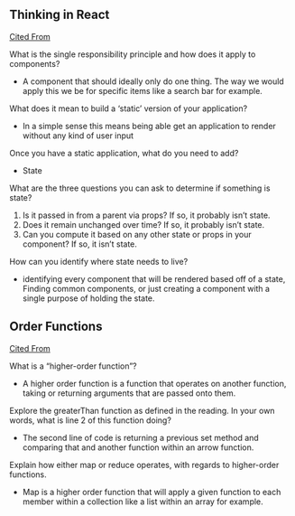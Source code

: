 ## Thinking in React
[Cited From](https://reactjs.org/docs/thinking-in-react.html)

What is the single responsibility principle and how does it apply to components?
- A component that should ideally only do one thing. The way we would apply this we be for specific items like a search bar for example.

What does it mean to build a ‘static’ version of your application?
- In a simple sense this means being able get an application to render without any kind of user input

Once you have a static application, what do you need to add?
- State

What are the three questions you can ask to determine if something is state?
1. Is it passed in from a parent via props? If so, it probably isn’t state.
2. Does it remain unchanged over time? If so, it probably isn’t state.
3. Can you compute it based on any other state or props in your component? If so, it isn’t state.

How can you identify where state needs to live?
- identifying every component that will be rendered based off of a state, Finding common components, or just creating a component with a single purpose of holding the state.

## Order Functions
[Cited From](https://eloquentjavascript.net/05_higher_order.html#h_xxCc98lOBK)

What is a “higher-order function”?
- A higher order function is a function that operates on another function, taking or returning arguments that are passed onto them.

Explore the greaterThan function as defined in the reading. In your own words, what is line 2 of this function doing?
- The second line of code is returning a previous set method and comparing that and another function within an arrow function.

Explain how either map or reduce operates, with regards to higher-order functions.
- Map is a higher order function that will apply a given function to each member within a collection like a list within an array for example.